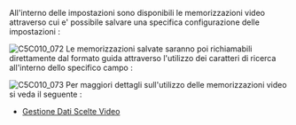 All'interno delle impostazioni sono disponibili le memorizzazioni video attraverso cui e' possibile salvare una specifica configurazione delle impostazioni : 

![C5C010_072](http://localhost:3000/immagini/MBDOC_OPE-C5C010_01/C5C010_072.png)
Le memorizzazioni salvate saranno poi richiamabili direttamente dal formato guida attraverso l'utilizzo dei caratteri di ricerca all'interno dello specifico campo : 

![C5C010_073](http://localhost:3000/immagini/MBDOC_OPE-C5C010_01/C5C010_073.png)
Per maggiori dettagli sull'utilizzo delle memorizzazioni video si veda il seguente : 

- [Gestione Dati Scelte Video](Sorgenti/MB/DOC_OGG/P_B£MDV0)
